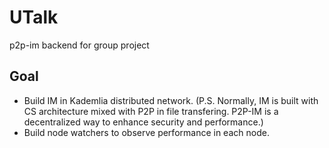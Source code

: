 # UTalk
p2p-im backend for group project
## Goal
- Build IM in Kademlia distributed network. (P.S. Normally, IM is built with CS architecture mixed with P2P in file transfering. P2P-IM is a decentralized way to enhance security and performance.)
- Build node watchers to observe performance in each node.

